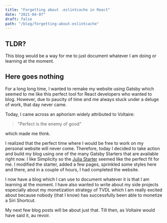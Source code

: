 ```yaml
---
title: "Forgetting about .eslintcache in React"
date: "2021-04-07"
draft: false
path: "/blog/forgetting-about-eslintcache"
---
```


## TLDR?
This blog would be a way for me to just document whatever I am doing or learning at the moment. 

## Here goes nothing
For a long long time, I wanted to remake my website using Gatsby which seemed to me like this perfect tool for React developers who wanted to blog. However, due to paucity of time and me always stuck under a deluge of work, that day never came. 

Today, I came across an aphorism widely attributed to Voltaire:

> "Perfect is the enemy of good"

which made me think.

I realized that the perfect time where I would be free to work on my personal website will never come. Therefore, today I decided to take action and build my blog using one of the many Gatsby Starters that are available right now. I like Simplicity so the [Julia Starter](https://github.com/niklasmtj/gatsby-starter-julia) seemed like the perfect fit for me. I modified the starter, added a few pages, sprinkled some styles here and there, and in a couple of hours, I had completed the website.

I now have a blog which I can use to document whatever it is that I am learning at the moment. I have also wanted to write about my side projects especially about my monetization strategy of TVDL which I am really excited about because nobody (that I know) has successfully been able to monetize a Siri Shortcut. 

My next few blog posts will be about just that. Till then, as Voltaire would have said it, au revoir.